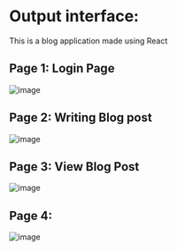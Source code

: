 # Output interface:
This is a blog application made using React 
## Page 1: Login Page
![image](https://github.com/aparnamittal/Blog-Website/assets/100208233/74bdaeb8-e451-46d6-834f-5186734a024f)
## Page 2: Writing Blog post
![image](https://github.com/aparnamittal/Blog-Website/assets/100208233/8018ce97-8fc6-4d2b-abba-be640fcff4a6)
## Page 3: View Blog Post 
![image](https://github.com/aparnamittal/Blog-Website/assets/100208233/9d16dbc9-a40c-4079-82dc-58e2352e11f4)
## Page 4:
![image](https://github.com/aparnamittal/Blog-Website/assets/100208233/0dbd2ea6-23c5-4db5-a782-b7c73524b654)

